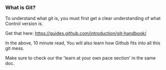 ### What is Git?
To understand what git is, you must first get a clear understanding of what Control version is.

Get that here: https://guides.github.com/introduction/git-handbook/

In the above, 10 minute read, You will also learn how Github fits into all this git mess.

Make sure to check our the 'learn at your own pace section' in the same doc.
